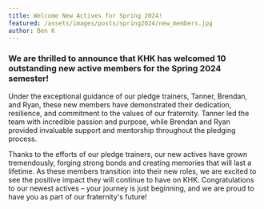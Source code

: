 ```yaml
---
title: Welcome New Actives for Spring 2024!
featured: /assets/images/posts/spring2024/new_members.jpg
author: Ben K
---
```

### We are thrilled to announce that KHK has welcomed 10 outstanding new active members for the Spring 2024 semester! 

Under the exceptional guidance of our pledge trainers, Tanner, Brendan, and Ryan, these new members have demonstrated their dedication, resilience, and commitment to the values of our fraternity. Tanner led the team with incredible passion and purpose, while Brendan and Ryan provided invaluable support and mentorship throughout the pledging process.

Thanks to the efforts of our pledge trainers, our new actives have grown tremendously, forging strong bonds and creating memories that will last a lifetime. As these members transition into their new roles, we are excited to see the positive impact they will continue to have on KHK. Congratulations to our newest actives – your journey is just beginning, and we are proud to have you as part of our fraternity's future!